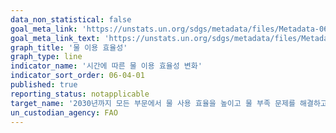 ```yaml
---
data_non_statistical: false
goal_meta_link: 'https://unstats.un.org/sdgs/metadata/files/Metadata-06-04-01.pdf'
goal_meta_link_text: 'https://unstats.un.org/sdgs/metadata/files/Metadata-06-04-01.pdf'
graph_title: '물 이용 효율성'
graph_type: line
indicator_name: '시간에 따른 물 이용 효율성 변화'
indicator_sort_order: 06-04-01
published: true
reporting_status: notapplicable
target_name: '2030년까지 모든 부문에서 물 사용 효율을 높이고 물 부족 문제를 해결하고 물 부족으로 고통 받는 인구 수를 상당한 수준으로 감소시키기 위해 지속가능한 담수의 취수와 공급을 보장'
un_custodian_agency: FAO
---
```

